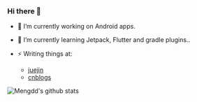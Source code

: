 ### Hi there 👋

<!--
**mengdd/mengdd** is a ✨ _special_ ✨ repository because its `README.md` (this file) appears on your GitHub profile.

Here are some ideas to get you started:

- 🔭 I’m currently working on ...
- 🌱 I’m currently learning ...
- 👯 I’m looking to collaborate on ...
- 🤔 I’m looking for help with ...
- 💬 Ask me about ...
- 📫 How to reach me: ...
- 😄 Pronouns: ...
- ⚡ Fun fact: ...
-->

- 🔭 I’m currently working on Android apps.
- 🌱 I’m currently learning Jetpack, Flutter and gradle plugins..

- ⚡ Writing things at: 
  * [juejin](https://juejin.im/user/1345457960787022)
  * [cnblogs](https://www.cnblogs.com/mengdd/)

![Mengdd's github stats](https://github-readme-stats.vercel.app/api?username=mengdd&show_icons=true&count_private=true)
